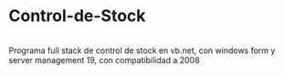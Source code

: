 # Control-de-Stock

<table></table>

Programa full stack de control de stock en vb.net, con windows form y server management 19, con compatibilidad a 2008
